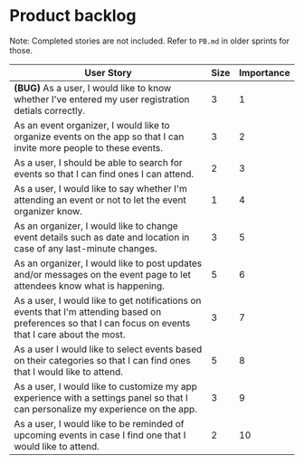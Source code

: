 # Product backlog

Note: Completed stories are not included. Refer to `PB.md` in older sprints for those.

| User Story                                                                       | Size | Importance |
| -------------------------------------------------------------------------------- | ---- | ---------- |
| **(BUG)** As a user, I would like to know whether I've entered my user registration detials correctly. | 3 | 1 |
| As an event organizer, I would like to organize events on the app so that I can invite more people to these events.| 3 | 2 |
| As a user, I should be able to search for events so that I can find ones I can attend. | 2 | 3 |
| As a user, I would like to say whether I'm attending an event or not to let the event organizer know. | 1 | 4 |
| As an organizer, I would like to change event details such as date and location in case of any last-minute changes. | 3 | 5 |
| As an organizer, I would like to post updates and/or messages on the event page to let attendees know what is happening. | 5 | 6 |
| As a user, I would like to get notifications on events that I'm attending based on preferences so that I can focus on events that I care about the most. | 3 | 7 |
| As a user I would like to select events based on their categories so that I can find ones that I would like to attend. | 5 | 8 |
| As a user, I would like to customize my app experience with a settings panel so that I can personalize my experience on the app. | 3 | 9 |
| As a user, I would like to be reminded of upcoming events in case I find one that I would like to attend. | 2 | 10 |

